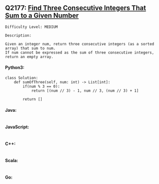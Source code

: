## Q2177: [Find Three Consecutive Integers That Sum to a Given Number](https://leetcode.com/problems/find-three-consecutive-integers-that-sum-to-a-given-number/)

```
Difficulty Level: MEDIUM
```

```
Description:

Given an integer num, return three consecutive integers (as a sorted array) that sum to num.
If num cannot be expressed as the sum of three consecutive integers, return an empty array.
```

#### Python3:

```
class Solution:
    def sumOfThree(self, num: int) -> List[int]:
        if(num % 3 == 0):
            return [(num // 3) - 1, num // 3, (num // 3) + 1] 

        return []
```

#### Java:

```

```

#### JavaScript:

```

```

#### C++:

```

```

#### Scala:

```

```

#### Go:

```

```